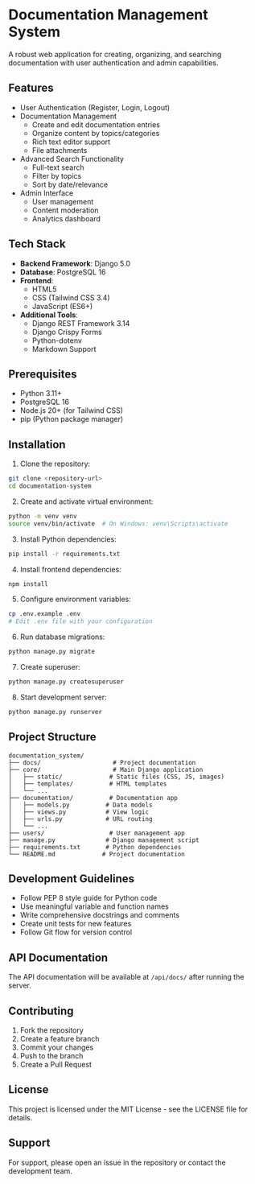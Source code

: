 # Documentation Management System

A robust web application for creating, organizing, and searching documentation with user authentication and admin capabilities.

## Features

- User Authentication (Register, Login, Logout)
- Documentation Management
  - Create and edit documentation entries
  - Organize content by topics/categories
  - Rich text editor support
  - File attachments
- Advanced Search Functionality
  - Full-text search
  - Filter by topics
  - Sort by date/relevance
- Admin Interface
  - User management
  - Content moderation
  - Analytics dashboard

## Tech Stack

- **Backend Framework**: Django 5.0
- **Database**: PostgreSQL 16
- **Frontend**:
  - HTML5
  - CSS (Tailwind CSS 3.4)
  - JavaScript (ES6+)
- **Additional Tools**:
  - Django REST Framework 3.14
  - Django Crispy Forms
  - Python-dotenv
  - Markdown Support

## Prerequisites

- Python 3.11+
- PostgreSQL 16
- Node.js 20+ (for Tailwind CSS)
- pip (Python package manager)

## Installation

1. Clone the repository:
```bash
git clone <repository-url>
cd documentation-system
```

2. Create and activate virtual environment:
```bash
python -m venv venv
source venv/bin/activate  # On Windows: venv\Scripts\activate
```

3. Install Python dependencies:
```bash
pip install -r requirements.txt
```

4. Install frontend dependencies:
```bash
npm install
```

5. Configure environment variables:
```bash
cp .env.example .env
# Edit .env file with your configuration
```

6. Run database migrations:
```bash
python manage.py migrate
```

7. Create superuser:
```bash
python manage.py createsuperuser
```

8. Start development server:
```bash
python manage.py runserver
```

## Project Structure

```
documentation_system/
├── docs/                    # Project documentation
├── core/                    # Main Django application
│   ├── static/             # Static files (CSS, JS, images)
│   ├── templates/          # HTML templates
│   └── ...
├── documentation/          # Documentation app
│   ├── models.py          # Data models
│   ├── views.py           # View logic
│   ├── urls.py            # URL routing
│   └── ...
├── users/                  # User management app
├── manage.py              # Django management script
├── requirements.txt       # Python dependencies
└── README.md             # Project documentation
```

## Development Guidelines

- Follow PEP 8 style guide for Python code
- Use meaningful variable and function names
- Write comprehensive docstrings and comments
- Create unit tests for new features
- Follow Git flow for version control

## API Documentation

The API documentation will be available at `/api/docs/` after running the server.

## Contributing

1. Fork the repository
2. Create a feature branch
3. Commit your changes
4. Push to the branch
5. Create a Pull Request

## License

This project is licensed under the MIT License - see the LICENSE file for details.

## Support

For support, please open an issue in the repository or contact the development team.
